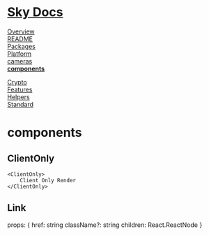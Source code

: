 <!--- This components was auto-generated using "npx sky readme" --> 

# [Sky Docs](../README.md)

[Overview](..%2Fdocs%2FOverview.md)   
[README](..%2F-examples%2Fcameras%2FSkyPerspectiveCamera%2FREADME.md)   
[Packages](..%2F%40pkgs%2FPackages.md)   
[Platform](..%2F%40platform%2FPlatform.md)   
[cameras](..%2Fcameras%2Fcameras.md)   
**[components](..%2Fcomponents%2Fcomponents.md)**   
  
[Crypto](..%2Fcrypto%2FCrypto.md)   
[Features](..%2Ffeatures%2FFeatures.md)   
[Helpers](..%2Fhelpers%2FHelpers.md)   
[Standard](..%2Fstandard%2FStandard.md)   

# components

## ClientOnly

```tsx
<ClientOnly>
    Client Only Render
</ClientOnly>

```

## Link

props: { href: string className?: string children: React.ReactNode }